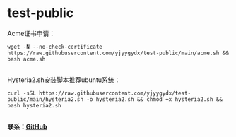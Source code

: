 # test-public

Acme证书申请：
```
wget -N --no-check-certificate https://raw.githubusercontent.com/yjyygydx/test-public/main/acme.sh && bash acme.sh
```

## 

Hysteria2.sh安装脚本推荐ubuntu系统：
```
curl -sSL https://raw.githubusercontent.com/yjyygydx/test-public/main/hysteria2.sh -o hysteria2.sh && chmod +x hysteria2.sh && bash hysteria2.sh
```

##

**联系：[GitHub](https://github.com/yjyygydx)**
